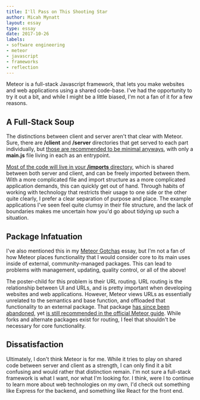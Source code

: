 ```yaml
---
title: I'll Pass on This Shooting Star
author: Micah Mynatt
layout: essay
type: essay
date: 2017-10-26
labels:
- software engineering
- meteor
- javascript
- frameworks
- reflection
---
```


Meteor is a full-stack Javascript framework, that lets you make websites and web applications using a shared code-base. I've had the opportunity to try it out a bit, and while I might be a little biased, I'm not a fan of it for a few reasons.

## A Full-Stack Soup

The distinctions between client and server aren't that clear with Meteor. Sure, there are **/client** and **/server** directories that get served to each part individually, but [those are recommended to be minimal anyways](https://guide.meteor.com/structure.html#javascript-structure), with only a **main.js** file living in each as an entrypoint. 

[Most of the code will live in your **/imports** directory](https://guide.meteor.com/structure.html#structuring-imports), which is shared between both server and client, and can be freely imported between them. With a more complicated file and import structure as a more complicated application demands, this can quickly get out of hand. Through habits of working with technology that restricts their usage to one side or the other quite clearly, I prefer a clear separation of purpose and place. The example applications I've seen feel quite clumsy in their file structure, and the lack of boundaries makes me uncertain how you'd go about tidying up such a situation.

## Package Infatuation

I've also mentioned this in my [Meteor Gotchas](http://folio.micah.zone/essays/meteor-gotchas.html) essay, but I'm not a fan of how Meteor places functionality that I would consider core to its main uses inside of external, community-managed packages. This can lead to problems with management, updating, quality control, or all of the above!

The poster-child for this problem is their URL routing. URL routing is the relationship between UI and URLs, and is pretty important when developing websites and web applications. However, Meteor views URLs as essentially unrelated to the semantics and base function, and offloaded that functionality to an external package. That package [has since been abandoned](https://forums.meteor.com/t/flow-router-is-dead-long-live-flow-router/28861/34), yet [is still recommended in the official Meteor guide](https://guide.meteor.com/routing.html). While forks and alternate packages exist for routing, I feel that shouldn't be necessary for core functionality.

## Dissatisfaction

Ultimately, I don't think Meteor is for me. While it tries to play on shared code between server and client as a strength, I can only find it a bit confusing and would rather that distinction remain. I'm not sure a full-stack framework is what I want, nor what I'm looking for. I think, were I to continue to learn more about web technologies on my own, I'd check out something like Express for the backend, and something like React for the front end.
